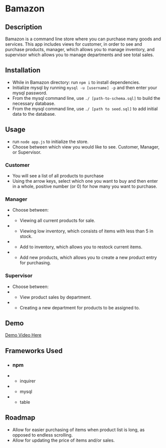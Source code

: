 # Bamazon

## Description
Bamazon is a command line store where you can purchase many goods and services.  This app includes views for customer, in order to see and purchase products, manager, which allows you to manage inventory, and supervisor which allows you to manage departments and see total sales.

## Installation
* While in Bamazon directory: run `npm i` to install dependencies.
* Initialize mysql by running `mysql -u [username] -p` and then enter your mysql password.
* From the mysql command line, use `./ [path-to-schema.sql]` to build the necessary database.
* From the mysql command line, use `./ [path to seed.sql]` to add initial data to the database.

## Usage
* run `node app.js` to initialize the store.
* Choose between which view you would like to see.  Customer, Manager, or Supervisor.
### Customer
* You will see a list of all products to purchase
* Using the arrow keys, select which one you want to buy and then enter in a whole, positive number (or 0) for how many you want to purchase.
### Manager
* Choose between:
* * Viewing all current products for sale.
* * Viewing low inventory, which consists of items with less than 5 in stock.
* * Add to inventory, which allows you to restock current items.
* * Add new products, which allows you to create a new product entry for purchasing.
### Supervisor
* Choose between:
* * View product sales by department.
* * Creating a new department for products to be assigned to.

## Demo
[Demo Video Here](  )

## Frameworks Used
* ### npm
* * inquirer
* * mysql
* * table


## Roadmap
* Allow for easier purchasing of items when product list is long, as opposed to endless scrolling.
* Allow for updating the price of items and/or sales.